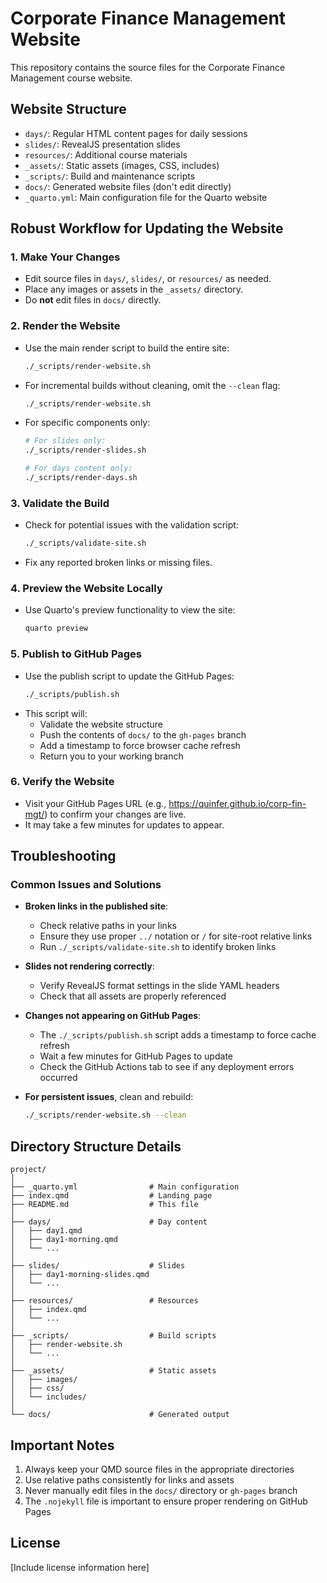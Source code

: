 # Corporate Finance Management Website

This repository contains the source files for the Corporate Finance Management course website.

## Website Structure

- `days/`: Regular HTML content pages for daily sessions
- `slides/`: RevealJS presentation slides
- `resources/`: Additional course materials
- `_assets/`: Static assets (images, CSS, includes)
- `_scripts/`: Build and maintenance scripts
- `docs/`: Generated website files (don't edit directly)
- `_quarto.yml`: Main configuration file for the Quarto website

## Robust Workflow for Updating the Website

### 1. Make Your Changes
- Edit source files in `days/`, `slides/`, or `resources/` as needed.
- Place any images or assets in the `_assets/` directory.
- Do **not** edit files in `docs/` directly.

### 2. Render the Website
- Use the main render script to build the entire site:
  ```bash
  ./_scripts/render-website.sh
  ```
- For incremental builds without cleaning, omit the `--clean` flag:
  ```bash
  ./_scripts/render-website.sh
  ```
- For specific components only:
  ```bash
  # For slides only:
  ./_scripts/render-slides.sh
  
  # For days content only:
  ./_scripts/render-days.sh
  ```

### 3. Validate the Build
- Check for potential issues with the validation script:
  ```bash
  ./_scripts/validate-site.sh
  ```
- Fix any reported broken links or missing files.

### 4. Preview the Website Locally
- Use Quarto's preview functionality to view the site:
  ```bash
  quarto preview
  ```

### 5. Publish to GitHub Pages
- Use the publish script to update the GitHub Pages:
  ```bash
  ./_scripts/publish.sh
  ```
- This script will:
  - Validate the website structure
  - Push the contents of `docs/` to the `gh-pages` branch
  - Add a timestamp to force browser cache refresh
  - Return you to your working branch

### 6. Verify the Website
- Visit your GitHub Pages URL (e.g., https://quinfer.github.io/corp-fin-mgt/) to confirm your changes are live.
- It may take a few minutes for updates to appear.

## Troubleshooting

### Common Issues and Solutions

- **Broken links in the published site**:
  - Check relative paths in your links
  - Ensure they use proper `../` notation or `/` for site-root relative links
  - Run `./_scripts/validate-site.sh` to identify broken links

- **Slides not rendering correctly**:
  - Verify RevealJS format settings in the slide YAML headers
  - Check that all assets are properly referenced

- **Changes not appearing on GitHub Pages**:
  - The `./_scripts/publish.sh` script adds a timestamp to force cache refresh
  - Wait a few minutes for GitHub Pages to update
  - Check the GitHub Actions tab to see if any deployment errors occurred

- **For persistent issues**, clean and rebuild:
  ```bash
  ./_scripts/render-website.sh --clean
  ```

## Directory Structure Details

```
project/
│
├── _quarto.yml                # Main configuration
├── index.qmd                  # Landing page
├── README.md                  # This file
│
├── days/                      # Day content
│   ├── day1.qmd
│   ├── day1-morning.qmd
│   └── ...
│
├── slides/                    # Slides
│   ├── day1-morning-slides.qmd
│   └── ...
│
├── resources/                 # Resources
│   ├── index.qmd
│   └── ...
│
├── _scripts/                  # Build scripts
│   ├── render-website.sh
│   └── ...
│
├── _assets/                   # Static assets
│   ├── images/
│   ├── css/
│   └── includes/
│
└── docs/                      # Generated output
```

## Important Notes

1. Always keep your QMD source files in the appropriate directories
2. Use relative paths consistently for links and assets
3. Never manually edit files in the `docs/` directory or `gh-pages` branch
4. The `.nojekyll` file is important to ensure proper rendering on GitHub Pages

## License

[Include license information here]
